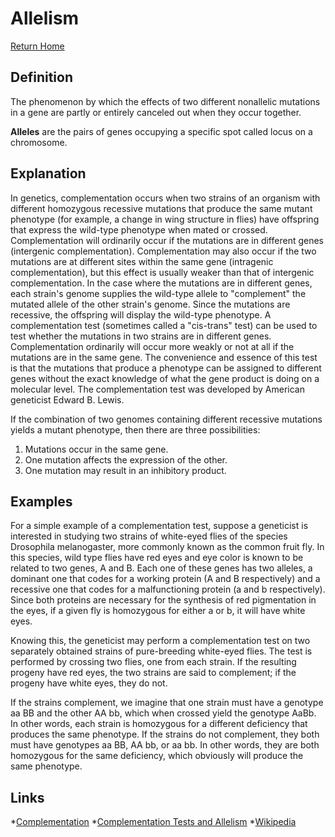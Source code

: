 # Allelism

[Return Home](../README.md)

## Definition

The phenomenon by which the effects of two different nonallelic mutations in a gene are partly or entirely canceled out when they occur together.

>>>
**Alleles** are the pairs of genes occupying a specific spot called locus on a chromosome.
>>>

## Explanation

In genetics, complementation occurs when two strains of an organism with different homozygous recessive mutations that produce the same mutant phenotype (for example, a change in wing structure in flies) have offspring that express the wild-type phenotype when mated or crossed. Complementation will ordinarily occur if the mutations are in different genes (intergenic complementation). Complementation may also occur if the two mutations are at different sites within the same gene (intragenic complementation), but this effect is usually weaker than that of intergenic complementation. In the case where the mutations are in different genes, each strain's genome supplies the wild-type allele to "complement" the mutated allele of the other strain's genome. Since the mutations are recessive, the offspring will display the wild-type phenotype. A complementation test (sometimes called a "cis-trans" test) can be used to test whether the mutations in two strains are in different genes. Complementation ordinarily will occur more weakly or not at all if the mutations are in the same gene. The convenience and essence of this test is that the mutations that produce a phenotype can be assigned to different genes without the exact knowledge of what the gene product is doing on a molecular level. The complementation test was developed by American geneticist Edward B. Lewis.

If the combination of two genomes containing different recessive mutations yields a mutant phenotype, then there are three possibilities:

1. Mutations occur in the same gene.
2. One mutation affects the expression of the other.
3. One mutation may result in an inhibitory product.

## Examples

For a simple example of a complementation test, suppose a geneticist is interested in studying two strains of white-eyed flies of the species Drosophila melanogaster, more commonly known as the common fruit fly. In this species, wild type flies have red eyes and eye color is known to be related to two genes, A and B. Each one of these genes has two alleles, a dominant one that codes for a working protein (A and B respectively) and a recessive one that codes for a malfunctioning protein (a and b respectively). Since both proteins are necessary for the synthesis of red pigmentation in the eyes, if a given fly is homozygous for either a or b, it will have white eyes.

Knowing this, the geneticist may perform a complementation test on two separately obtained strains of pure-breeding white-eyed flies. The test is performed by crossing two flies, one from each strain. If the resulting progeny have red eyes, the two strains are said to complement; if the progeny have white eyes, they do not.

If the strains complement, we imagine that one strain must have a genotype aa BB and the other AA bb, which when crossed yield the genotype AaBb. In other words, each strain is homozygous for a different deficiency that produces the same phenotype. If the strains do not complement, they both must have genotypes aa BB, AA bb, or aa bb. In other words, they are both homozygous for the same deficiency, which obviously will produce the same phenotype.

## Links

*[Complementation](https://bio.libretexts.org/Bookshelves/Microbiology/Book%3A_Microbiology_(Boundless)/7%3A_Microbial_Genetics/7.11%3A_Genetic_Transfer_in_Prokaryotes/7.11E%3A_Complementation)
*[Complementation Tests and Allelism](https://bio.libretexts.org/Bookshelves/Genetics/Book%3A_Online_Open_Genetics_(Nickle_and_Barrette-Ng)/04%3A_Mutation_and_Variation/4.06%3A_Complementation_tests_and_Allelism)
*[Wikipedia](https://en.wikipedia.org/wiki/Complementation_(genetics))